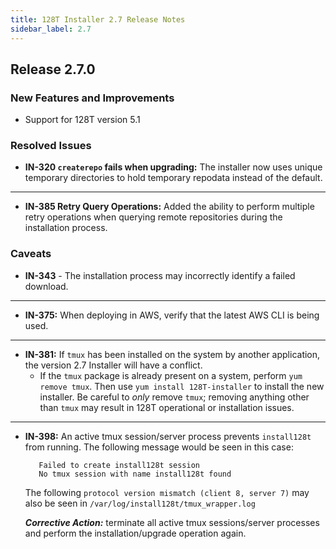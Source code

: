 ```yaml
---
title: 128T Installer 2.7 Release Notes
sidebar_label: 2.7
---
```


## Release 2.7.0

### New Features and Improvements

- Support for 128T version 5.1

### Resolved Issues

- **IN-320 `createrepo` fails when upgrading:** The installer now uses unique temporary directories to hold temporary repodata instead of the default.
------
- **IN-385 Retry Query Operations:** Added the ability to perform multiple retry operations when querying remote repositories during the installation process. 

### Caveats

- **IN-343** - The installation process may incorrectly identify a failed download.
------
- **IN-375:** When deploying in AWS, verify that the latest AWS CLI is being used. 
------
- **IN-381:** If `tmux` has been installed on the system by another application, the version 2.7 Installer will have a conflict. 
	- If the `tmux` package is already present on a system, perform `yum remove tmux`. Then use `yum install 128T-installer` to install the new installer. Be careful to _only_ remove `tmux`; removing anything other than `tmux` may result in 128T operational or installation issues.  
------
- **IN-398:** An active tmux session/server process prevents `install128t` from running. The following message would be seen in this case:
   ```
      Failed to create install128t session
      No tmux session with name install128t found
   ```
   The following `protocol version mismatch (client 8, server 7)` may also be seen in `/var/log/install128t/tmux_wrapper.log`

   _**Corrective Action:**_ terminate all active tmux sessions/server processes and perform the installation/upgrade operation again.
